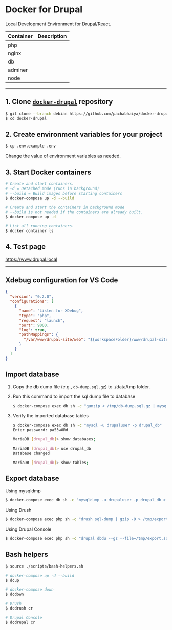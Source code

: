 # Docker for Drupal

Local Development Environment for Drupal/React.

| Container | Description |
| :-------- | :---------- |
| php       |             |
| nginx     |             |
| db        |             |
| adminer   |             |
| node      |             |

---

## 1. Clone [`docker-drupal`](https://github.com/pachabhaiya/docker-drupal) repository

```bash
$ git clone --branch debian https://github.com/pachabhaiya/docker-drupal.git
$ cd docker-drupal
```

## 2. Create environment variables for your project

```bash
$ cp .env.example .env
```

Change the value of environment variables as needed.

## 3. Start Docker containers

```bash
# Create and start containers.
# -d = Detached mode (runs in background)
# --build = Build images before starting containers
$ docker-compose up -d --build

# Create and start the containers in background mode
# --build is not needed if the containers are already built.
$ docker-compose up -d

# List all running containers.
$ docker container ls
```

## 4. Test page

https://www.drupal.local

---

## Xdebug configuration for VS Code

```json
{
  "version": "0.2.0",
  "configurations": [
    {
      "name": "Listen for XDebug",
      "type": "php",
      "request": "launch",
      "port": 9000,
      "log": true,
      "pathMappings": {
        "/var/www/drupal-site/web": "${workspaceFolder}/www/drupal-site/web"
      }
    }
  ]
}
```

## Import database

1. Copy the db dump file (e.g., `db-dump.sql.gz`) to ./data/tmp folder.

2. Run this command to import the sql dump file to database

   ```bash
   $ docker-compose exec db sh -c "gunzip < /tmp/db-dump.sql.gz | mysql -u drupaluser -p drupal_db"
   ```

3. Verify the imported database tables

   ```bash
   $ docker-compose exec db sh -c "mysql -u drupaluser -p drupal_db"
   Enter password: pa55w0Rd

   MariaDB [drupal_db]> show databases;

   MariaDB [drupal_db]> use drupal_db
   Database changed

   MariaDB [drupal_db]> show tables;
   ```

## Export database

Using mysqldmp

```bash
$ docker-compose exec db sh -c "mysqldump -u drupaluser -p drupal_db > /tmp/export.sql"
```

Using Drush

```bash
$ docker-compose exec php sh -c "drush sql-dump | gzip -9 > /tmp/export.sql.gz"
```

Using Drupal Console

```bash
$ docker-compose exec php sh -c "drupal dbdu --gz --file=/tmp/export.sql.gz"
```

## Bash helpers

```bash
$ source ./scripts/bash-helpers.sh

# docker-compose up -d --build
$ dcup

# docker-compose down
$ dcdown

# Drush
$ dcdrush cr

# Drupal Console
$ dcdrupal cr
```
